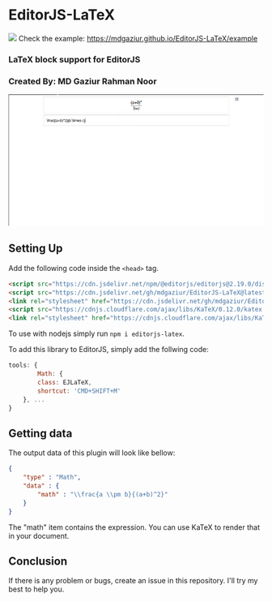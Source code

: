 # EditorJS-LaTeX
[![](https://data.jsdelivr.com/v1/package/gh/mdgaziur/EditorJS-LaTeX/badge)](https://www.jsdelivr.com/package/gh/mdgaziur/EditorJS-LaTeX)
Check the example: https://mdgaziur.github.io/EditorJS-LaTeX/example


### LaTeX block support for EditorJS
### Created By: MD Gaziur Rahman Noor

![Screenshot of EditorJS-LaTeX](./screenshot.png)

## Setting Up
Add the following code inside the ```<head>``` tag.


```html
<script src="https://cdn.jsdelivr.net/npm/@editorjs/editorjs@2.19.0/dist/editor.min.js"></script>
<script src="https://cdn.jsdelivr.net/gh/mdgaziur/EditorJS-LaTeX@latest/dist/editorjs-latex.bundle-min.js"></script>
<link rel="stylesheet" href="https://cdn.jsdelivr.net/gh/mdgaziur/EditorJS-LaTeX@latest/dist/editorjs-latex.bundle.min.css">
<script src="https://cdnjs.cloudflare.com/ajax/libs/KaTeX/0.12.0/katex.min.js"></script>
<link rel="stylesheet" href="https://cdnjs.cloudflare.com/ajax/libs/KaTeX/0.12.0/katex.min.css"></link>
```
To use with nodejs simply run ```npm i editorjs-latex```.


To add this library to EditorJS, simply add the follwing code:

```javascript
tools: {
        Math: {
        class: EJLaTeX,
        shortcut: 'CMD+SHIFT+M'
    }, ...
}
```


## Getting data
The output data of this plugin will look like bellow:

```json
{
    "type" : "Math",
    "data" : {
        "math" : "\\frac{a \\pm b}{(a+b)^2}"
    }
}
```

The "math" item contains the expression. You can use KaTeX to render that in your document.


## Conclusion
If there is any problem or bugs, create an issue in this repository. I'll try my best to help you.
